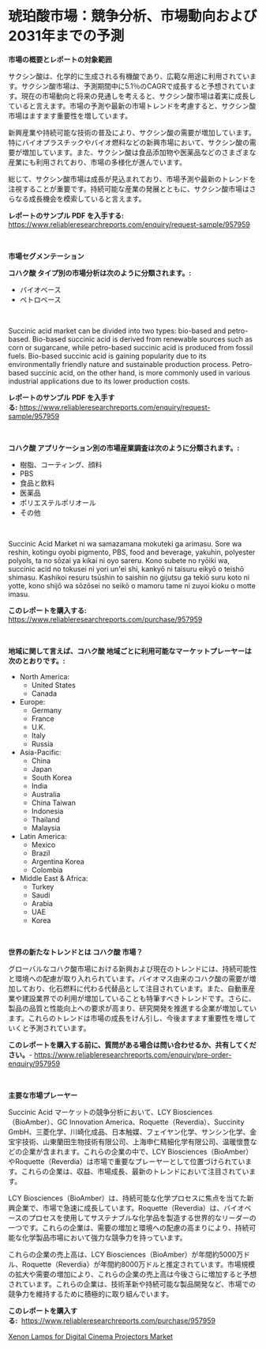 <p><h1>琥珀酸市場：競争分析、市場動向および2031年までの予測</h1></p><p><strong>市場の概要とレポートの対象範囲</strong></p>
<p><p>サクシン酸は、化学的に生成される有機酸であり、広範な用途に利用されています。サクシン酸市場は、予測期間中に5.1％のCAGRで成長すると予想されています。現在の市場動向と将来の見通しを考えると、サクシン酸市場は着実に成長していると言えます。市場の予測や最新の市場トレンドを考慮すると、サクシン酸市場はますます重要性を増しています。</p><p>新興産業や持続可能な技術の普及により、サクシン酸の需要が増加しています。特にバイオプラスチックやバイオ燃料などの新興市場において、サクシン酸の需要が増加しています。また、サクシン酸は食品添加物や医薬品などのさまざまな産業にも利用されており、市場の多様化が進んでいます。</p><p>総じて、サクシン酸市場は成長が見込まれており、市場予測や最新のトレンドを注視することが重要です。持続可能な産業の発展とともに、サクシン酸市場はさらなる成長機会を模索していると言えます。</p></p>
<p><strong>レポートのサンプル PDF を入手する:</strong> <a href="https://www.reliableresearchreports.com/enquiry/request-sample/957959">https://www.reliableresearchreports.com/enquiry/request-sample/957959</a></p>
<p>&nbsp;</p>
<p><strong>市場セグメンテーション</strong></p>
<p><strong>コハク酸 タイプ別の市場分析は次のように分類されます。:</strong></p>
<p><ul><li>バイオベース</li><li>ペトロベース</li></ul></p>
<p>&nbsp;</p>
<p><p>Succinic acid market can be divided into two types: bio-based and petro-based. Bio-based succinic acid is derived from renewable sources such as corn or sugarcane, while petro-based succinic acid is produced from fossil fuels. Bio-based succinic acid is gaining popularity due to its environmentally friendly nature and sustainable production process. Petro-based succinic acid, on the other hand, is more commonly used in various industrial applications due to its lower production costs.</p></p>
<p><strong>レポートのサンプル PDF を入手する:</strong>&nbsp;<a href="https://www.reliableresearchreports.com/enquiry/request-sample/957959">https://www.reliableresearchreports.com/enquiry/request-sample/957959</a></p>
<p>&nbsp;</p>
<p><strong> コハク酸 アプリケーション別の市場産業調査は次のように分類されます。:</strong></p>
<p><ul><li>樹脂、コーティング、顔料</li><li>PBS</li><li>食品と飲料</li><li>医薬品</li><li>ポリエステルポリオール</li><li>その他</li></ul></p>
<p>&nbsp;</p>
<p><p>Succinic Acid Market ni wa samazamana mokuteki ga arimasu. Sore wa reshin, kotingu oyobi pigmento, PBS, food and beverage, yakuhin, polyester polyols, ta no sōzai ya kikai ni oyo sareru. Kono subete no ryōiki wa, succinic acid no tokusei ni yori un'ei shi, kankyō ni taisuru eikyō o teishō shimasu. Kashikoi resuru tsūshin to saishin no gijutsu ga tekiō suru koto ni yotte, kono shijō wa sōzōsei no seikō o mamoru tame ni zuyoi kioku o motte imasu.</p></p>
<p><strong>このレポートを購入する:</strong>&nbsp; <a href="https://www.reliableresearchreports.com/purchase/957959">https://www.reliableresearchreports.com/purchase/957959</a></p>
<p>&nbsp;</p>
<p><strong>地域に関して言えば、コハク酸 地域ごとに利用可能なマーケットプレーヤーは次のとおりです。:</strong></p>
<p><ul>
    <li>
        North America:
        <ul>
            <li>United States</li>
            <li>Canada</li>
        </ul>
    </li>
    <li>
        Europe:
        <ul>
            <li>Germany</li>
            <li>France</li>
            <li>U.K.</li>
            <li>Italy</li>
            <li>Russia</li>
        </ul>
    </li>
    <li>
        Asia-Pacific:
        <ul>
            <li>China</li>
            <li>Japan</li>
            <li>South Korea</li>
            <li>India</li>
            <li>Australia</li>
            <li>China Taiwan</li>
            <li>Indonesia</li>
            <li>Thailand</li>
            <li>Malaysia</li>
        </ul>
    </li>
    <li>
        Latin America:
        <ul>
            <li>Mexico</li>
            <li>Brazil</li>
            <li>Argentina Korea</li>
            <li>Colombia</li>
        </ul>
    </li>
    <li>
        Middle East & Africa:
        <ul>
            <li>Turkey</li>
            <li>Saudi</li>
            <li>Arabia</li>
            <li>UAE</li>
            <li>Korea</li>
        </ul>
    </li>
    </ul></p>
<p>&nbsp;</p>
<p><strong>世界の新たなトレンドとは コハク酸 市場？</strong></p>
<p><p>グローバルなコハク酸市場における新興および現在のトレンドには、持続可能性と環境への配慮が取り入れられています。バイオマス由来のコハク酸の需要が増加しており、化石燃料に代わる代替品として注目されています。また、自動車産業や建設業界での利用が増加していることも特筆すべきトレンドです。さらに、製品の品質と性能向上への要求が高まり、研究開発を推進する企業が増加しています。これらのトレンドは市場の成長をけん引し、今後ますます重要性を増していくと予測されています。</p></p>
<p><strong>このレポートを購入する前に、質問がある場合は問い合わせるか、共有してください。</strong>- <a href="https://www.reliableresearchreports.com/enquiry/pre-order-enquiry/957959">https://www.reliableresearchreports.com/enquiry/pre-order-enquiry/957959</a></p>
<p>&nbsp;</p>
<p><strong>主要な市場プレーヤー</strong></p>
<p><p>Succinic Acid マーケットの競争分析において、LCY Biosciences（BioAmber）、GC Innovation America、Roquette（Reverdia）、Succinity GmbH、三菱化学、川崎化成品、日本触媒、フェイヤン化学、サンシン化学、金宝宇技術、山東蘭田生物技術有限公司、上海申仁精細化学有限公司、温暖懷豊などの企業が含まれます。これらの企業の中で、LCY Biosciences（BioAmber）やRoquette（Reverdia）は市場で重要なプレーヤーとして位置づけられています。これらの企業は、収益、市場成長、最新のトレンドにおいて注目されています。</p><p>LCY Biosciences（BioAmber）は、持続可能な化学プロセスに焦点を当てた新興企業で、市場で急速に成長しています。Roquette（Reverdia）は、バイオベースのプロセスを使用してサステナブルな化学品を製造する世界的なリーダーの一つです。これらの企業は、需要の増加と環境への配慮の高まりにより、持続可能な化学製品市場において強力な競争力を持っています。</p><p>これらの企業の売上高は、LCY Biosciences（BioAmber）が年間約5000万ドル、Roquette（Reverdia）が年間約8000万ドルと推定されています。市場規模の拡大や需要の増加により、これらの企業の売上高は今後さらに増加すると予想されています。これらの企業は、技術革新や持続可能な製品開発など、市場での競争力を維持するために積極的に取り組んでいます。</p></p>
<p><strong>このレポートを購入する:</strong>&nbsp;&nbsp;<a href="https://www.reliableresearchreports.com/purchase/957959">https://www.reliableresearchreports.com/purchase/957959</a></p>
<p><p><a href="https://github.com/Chiragrp22/Market-Research-Report-List-4/blob/main/xenon-lamps-for-digital-cinema-projectors-market.md">Xenon Lamps for Digital Cinema Projectors Market</a></p></p>